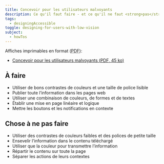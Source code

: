 ```yaml
---
title: Concevoir pour les utilisateurs malvoyants
description: Ce qu'il faut faire - et ce qu'il ne faut <strong>pas</strong> faire - lors de la conception pour les utilisateurs ayant une vision réduite.
tags:
  - designingAccessible
toggle: designing-for-users-with-low-vision
subject:
  - howTos
---
```


Affiches imprimables en format (<abbr lang="en" title="Portable Document Format">PDF</abbr>):

- <a href="{{ pathPrefix }}/docs/posters/Malvoyants-fr_2023.pdf" download>Concevoir pour les utilisateurs malvoyants (<abbr lang="en" title="Portable Document Format">PDF</abbr>, 45 <abbr title="kilo-octet">ko</abbr>)</a>

<div class="row">
<div class="col-md-6">

## <span class="fas fa-thumbs-up mrgn-rght-md" aria-hidden="true"></span> À faire

- Utiliser de bons contrastes de couleurs et une taille de police lisible
- Publier toute l’information dans les pages web
- Utiliser une combinaison de couleurs, de formes et de textes
- Établir une mise en page linéaire et logique
- Mettre les boutons et les notifications en contexte

</div>
<div class="col-md-6">

## <span class="fas fa-thumbs-down mrgn-rght-md" aria-hidden="true"></span> Chose à ne pas faire

- Utiliser des contrastes de couleurs faibles et des polices de petite taille
- Ensevelir l’information dans le contenu téléchargé
- Utiliser que la couleur pour transmettre l’information
- Répartir le contenu sur toute la page
- Séparer les actions de leurs contextes

</div>
</div>
